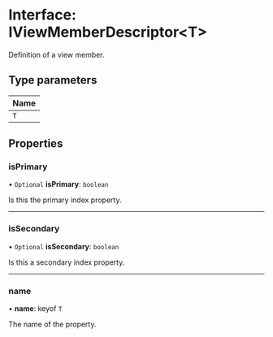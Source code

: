 # Interface: IViewMemberDescriptor\<T\>

Definition of a view member.

## Type parameters

| Name |
| :------ |
| `T` |

## Properties

### isPrimary

• `Optional` **isPrimary**: `boolean`

Is this the primary index property.

___

### isSecondary

• `Optional` **isSecondary**: `boolean`

Is this a secondary index property.

___

### name

• **name**: keyof `T`

The name of the property.
